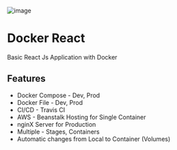 ![image](https://wallpaperaccess.com/full/2982327.jpg)

# Docker React

Basic React Js Application with Docker

## Features

- Docker Compose - Dev, Prod
- Docker File - Dev, Prod
- CI/CD - Travis CI
- AWS - Beanstalk Hosting for Single Container
- nginX Server for Production
- Multiple - Stages, Containers
- Automatic changes from Local to Container (Volumes)
